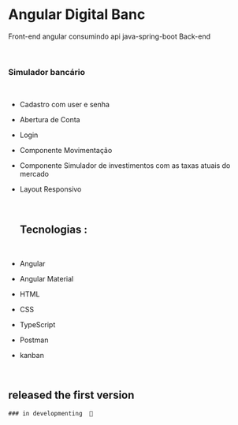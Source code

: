 # Angular Digital Banc
Front-end angular consumindo api java-spring-boot Back-end

&nbsp;

 ### Simulador bancário
 &nbsp;
- Cadastro com user e senha
- Abertura de Conta
- Login
- Componente Movimentação
- Componente Simulador de investimentos com as taxas atuais do mercado 
- Layout Responsivo

   &nbsp;
   
   
  ## Tecnologias :
  &nbsp;
 - Angular  
 - Angular Material
 - HTML
 - CSS 
 - TypeScript
 - Postman
 - kanban
 
  

  <!-- 
  
  &nbsp;
  ## youtube :
  &nbsp;
  :point_right:
  [assistir](https://www.youtube.com/watch?v=OAXibz_2vn0)     

   &nbsp;
   
   ## Imagens app :
   &nbsp; 
   
   -->
   


 <!--
 
  <div style="display:flex; justify-content: space-evenly;">

    
  
  
  <img src="https://user-images.githubusercontent.com/79234840/190030968-252c1201-23c7-4c5a-b27d-a09d0ffd5884.png" width="240px" height="400px"/>
  
  <img src="https://user-images.githubusercontent.com/79234840/190030949-8124737e-b13d-4912-a9e2-7f2685d9fd2f.png" width="240px" height="400px"/>

  <img src="https://user-images.githubusercontent.com/79234840/190030969-3166ab34-9572-4570-a14c-d517dc775ba7.png" width="240px" height="400px"/>

  <img src="https://user-images.githubusercontent.com/79234840/190030959-c8fe7876-e40e-455e-a7d4-47caa1f9117a.png" width="240px" height="400px"/>
  
   <img src="https://user-images.githubusercontent.com/79234840/190030963-f58b04fb-01fb-4d09-beae-5d13e7b1e881.png" width="240px" height="400px"/>

   <img src="https://user-images.githubusercontent.com/79234840/190030964-9e036b32-772c-43ac-beb8-6c4be6b053a5.png" width="240px" height="400px"/>

  <img src="https://user-images.githubusercontent.com/79234840/190030958-36e1c694-b50e-4864-b427-74dc5da4c42a.png" width="240px" height="400px"/>

  <img src="https://user-images.githubusercontent.com/79234840/190030957-0dab9a25-9658-4ace-9dfe-0855a5a42bc6.png" width="240px" height="400px"/>

  <img src="https://user-images.githubusercontent.com/79234840/190030952-05ca9272-1da1-4875-bf32-0f0562d88d6a.png" width="240px" height="400px"/>
  
  <img src="https://user-images.githubusercontent.com/79234840/190030971-078be133-cbb1-423e-a6f7-96a96fbdfae6.png" width="240px" height="400px"/>
  
  <img src="https://user-images.githubusercontent.com/79234840/190030966-50ada949-4493-438c-97c3-3b85835805e7.png" width="240px" height="400px"/>
 

  
     

 </div> 
 
  -->

&nbsp;

## released the first version
    ### in developmenting  🚧